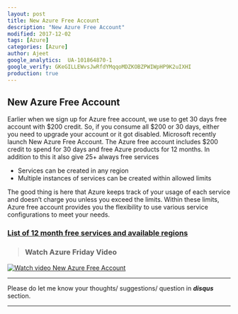 ```yaml
---
layout: post
title: New Azure Free Account
description: "New Azure Free Account"
modified: 2017-12-02
tags: [Azure]
categories: [Azure]
author: Ajeet
google_analytics:  UA-101864870-1
google_verify: GKeGILLEWvsJwRfdYMqqoMDZKOBZPWIWpHP9K2uIXHI
production: true
---
```

 ## New Azure Free Account

Earlier when we sign up for Azure free account, we use to get 30 days free account with $200 credit. So, if you consume all $200 or 30 days, either you need to upgrade your account or it got disabled. Microsoft recently launch New Azure Free Account. The Azure free account includes $200 credit to spend for 30 days and free Azure products for 12 months. In addition to this it also give  25+ always free services
<!--more-->
*   Services can be created in any region
*   Multiple instances of services can be created within allowed limits
 

The good thing is here that Azure keeps track of your usage of each service and doesn’t charge you unless you exceed the limits. Within these limits, Azure free account provides you the flexibility to use various service configurations to meet your needs.

 ###  [List of 12 month free services and available regions](https://azure.microsoft.com/en-us/free/free-account-faq/)
 

> ### Watch Azure Friday Video

   [![Watch video New Azure Free Account](https://sec.ch9.ms/ch9/6a67/8168a264-d235-4cc2-aaf5-98bca6606a67/AzFrAzFreeAcct_960.jpg)](https://sec.ch9.ms/ch9/6a67/8168a264-d235-4cc2-aaf5-98bca6606a67/AzFrAzFreeAcct_high.mp4)


---
Please do let me know your thoughts/ suggestions/ question in ***disqus*** section.

---